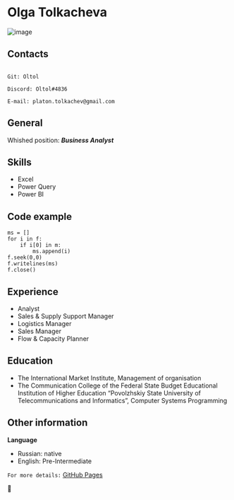 # Olga Tolkacheva

![image](https://user-images.githubusercontent.com/106727877/172438878-b04cc6db-6c05-473b-a619-54206ebbcf2c.png)


## **Contacts**
```

Git: Oltol

Discord: Oltol#4836

E-mail: platon.tolkachev@gmail.com
```

## **General**
Whished position: **_Business Analyst_**

## **Skills**
* Excel
* Power Query
* Power BI

## **Code example**

```
ms = []
for i in f:
    if i[0] in m:
        ms.append(i)
f.seek(0,0)
f.writelines(ms)
f.close()
```
<!-- This content will not appear in the rendered Markdown -->


## **Experience**
* Analyst
* Sales & Supply Support Manager
* Logistics Manager
* Sales Manager
* Flow & Capacity Planner

## **Education**
* The International Market Institute, Management of organisation
* The Communication College of the Federal State Budget Educational Institution of Higher Education “Povolzhskiy State University of Telecommunications and Informatics”, Computer Systems Programming

## **Other information**

**Language**
- Russian: native
- English: Pre-Intermediate


`For more details:` [GitHub Pages](https://oltol.github.io/rsschool-cv/cv)

:wave:
